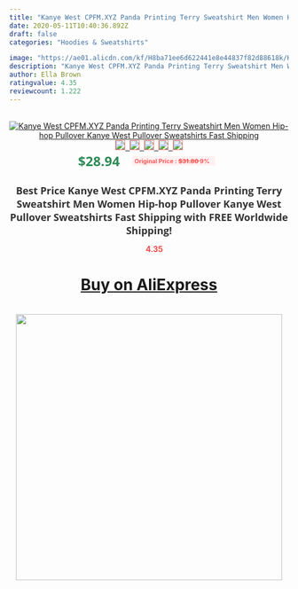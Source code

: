 ```yaml
---
title: "Kanye West CPFM.XYZ Panda Printing Terry Sweatshirt Men Women Hip-hop Pullover Kanye West Pullover Sweatshirts Fast Shipping"
date: 2020-05-11T10:40:36.892Z
draft: false
categories: "Hoodies & Sweatshirts"

image: "https://ae01.alicdn.com/kf/H8ba71ee6d622441e8e44837f82d88618k/Kanye-West-CPFM-XYZ-Panda-Printing-Terry-Sweatshirt-Men-Women-Hip-hop-Pullover-Kanye-West-Pullover.jpg"
description: "Kanye West CPFM.XYZ Panda Printing Terry Sweatshirt Men Women Hip-hop Pullover Kanye West Pullover Sweatshirts Fast Shipping"
author: Ella Brown
ratingvalue: 4.35
reviewcount: 1.222
---
```

<br>
<div style="text-align: center;">
<a href="https://s.click.aliexpress.com/e/_AZPo7b" target="_blank" rel="nofollow noopener noreferrer"><img alt="Kanye West CPFM.XYZ Panda Printing Terry Sweatshirt Men Women Hip-hop Pullover Kanye West Pullover Sweatshirts Fast Shipping" class="magnifier-image" src="https://ae01.alicdn.com/kf/H8ba71ee6d622441e8e44837f82d88618k/Kanye-West-CPFM-XYZ-Panda-Printing-Terry-Sweatshirt-Men-Women-Hip-hop-Pullover-Kanye-West-Pullover.jpg_640x640.jpg">
<br>
<img style="border:1px solid salmon" src="https://ae01.alicdn.com/kf/H8ba71ee6d622441e8e44837f82d88618k/Kanye-West-CPFM-XYZ-Panda-Printing-Terry-Sweatshirt-Men-Women-Hip-hop-Pullover-Kanye-West-Pullover.jpg_120x120.jpg">&nbsp;&nbsp;<img style="border:1px solid salmon" src="https://ae01.alicdn.com/kf/H8e7164dda9a3482c844676c2ff24bbdff/Kanye-West-CPFM-XYZ-Panda-Printing-Terry-Sweatshirt-Men-Women-Hip-hop-Pullover-Kanye-West-Pullover.jpg_120x120.jpg">&nbsp;&nbsp;<img style="border:1px solid salmon" src="_120x120.jpg">&nbsp;&nbsp;<img style="border:1px solid salmon" src="_120x120.jpg">&nbsp;&nbsp;<img style="border:1px solid salmon" src="_120x120.jpg"></a></div><br0>
<div style="text-align: center;"><span style="background-color: white; border: 0px; box-sizing: border-box; color: seagreen; display: inline-block; font-family: &quot;open sans&quot; , &quot;arial&quot; , &quot;helvetica&quot; , sans-serif , &quot;heiti&quot;; font-size: 24px; font-stretch: inherit; font-weight: 700; line-height: inherit; margin: 0px 10px 0px 0px; padding: 0px; vertical-align: middle;">$28.94 </span>
<span style="background: rgb(255 , 241 , 241); border-radius: 3px; border: 0px; box-sizing: border-box; color: #ff4747; display: inline-block; font-family: inherit; font-size: 12px; font-stretch: inherit; font-style: inherit; font-variant: inherit; font-weight: 600; line-height: inherit; margin: 0px; padding: 2px 5px; transform: scale(0.9); vertical-align: middle;">Original Price : <b style="text-decoration: line-through;">$31.80 </b> 9%&nbsp;&nbsp;</span></div>
<h1 style="color: #333333; display: inline-block; font-family: &quot;open sans&quot; , &quot;arial&quot; , &quot;helvetica&quot; , sans-serif , &quot;heiti&quot;; font-size: 18px; font-stretch: inherit; font-weight: 700; text-align: center;">Best Price Kanye West CPFM.XYZ Panda Printing Terry Sweatshirt Men Women Hip-hop Pullover Kanye West Pullover Sweatshirts Fast Shipping with FREE Worldwide Shipping!</h1>
<div style="color: #ff4747; text-align: center;">
<img src="https://4.bp.blogspot.com/-M0ZcTcb-5uY/XleCXlxnR4I/AAAAAAAAAEc/OrjgMkXV1oMQFaCRZj5HQwOCBcu3w1FegCPcBGAYYCw/s1600/star.png" style="height: 15px;">&nbsp;<b>4.35</b></div>
<div class="button_cont" align="center"><a class="buynow_a" href="https://s.click.aliexpress.com/e/_AZPo7b" target="_blank" rel="nofollow noopener noreferrer"><H1>Buy on AliExpress</H1></a></div><br>
<div class="separator" style="clear: both; text-align: center;">
<img src="https://lh3.googleusercontent.com/-pTy5HemUv9M/XlePHvY0dAI/AAAAAAAAAE4/0nX5iRUoIWY8eMW9Dpxeirr157OZliDIgCLcBGAsYHQ/s1600/badge.gif" width="480">
</div>
